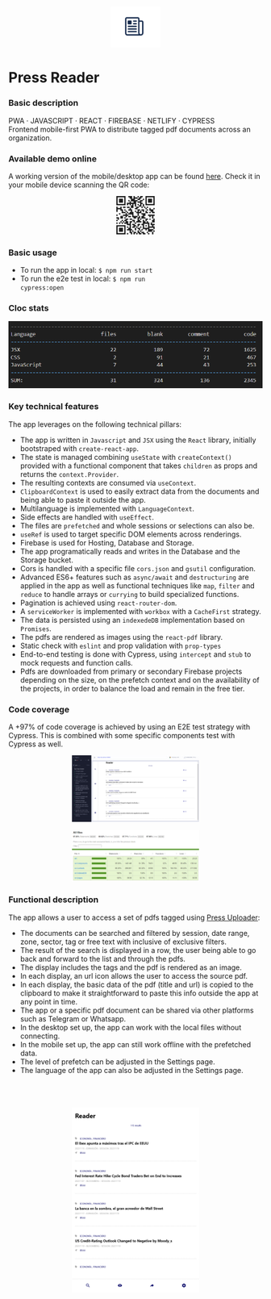 <p align="center">
<img src="https://github.com/c1b3rt00lk1t/press-reader-prototype/blob/demo/images/reader_icon.png?raw=true" width="20%" height="20%" >
</p>

# Press Reader

### Basic description

PWA · JAVASCRIPT · REACT · FIREBASE · NETLIFY · CYPRESS  
Frontend mobile-first PWA to distribute tagged pdf documents across an organization.

### Available demo online

A working version of the mobile/desktop app can be found <a href="https://press-reader-demo.web.app/" target="_blank">here</a>. Check it in your mobile device scanning the QR code:

<p align="center">
<img src="https://github.com/c1b3rt00lk1t/press-reader-prototype/blob/demo/images/qrcode_press_reader.png?raw=true" width="15%" height="15%" >
</p>

### Basic usage

- To run the app in local: <code>$ npm run start</code>
- To run the e2e test in local: <code>$ npm run cypress:open</code>

### Cloc stats

![cloc stats](https://github.com/c1b3rt00lk1t/press-reader-prototype/blob/demo/images/cloc_stats.png?raw=true)

### Key technical features

The app leverages on the following technical pillars:

- The app is written in <code>Javascript</code> and <code>JSX</code> using the <code>React</code> library, initially bootstraped with <code>create-react-app</code>.
- The state is managed combining <code>useState</code> with <code>createContext()</code> provided with a functional component that takes <code>children</code> as props and returns the <code>context.Provider</code>.
- The resulting contexts are consumed via <code>useContext</code>.
- <code>ClipboardContext</code> is used to easily extract data from the documents and being able to paste it outside the app.
- Multilanguage is implemented with <code>LanguageContext</code>.
- Side effects are handled with <code>useEffect</code>.
- The files are <code>prefetched</code> and whole sessions or selections can also be.
- <code>useRef</code> is used to target specific DOM elements across renderings.
- Firebase is used for Hosting, Database and Storage.
- The app programatically reads and writes in the Database and the Storage bucket.
- Cors is handled with a specific file <code>cors.json</code> and <code>gsutil</code> configuration.
- Advanced ES6+ features such as <code>async/await</code> and <code>destructuring</code> are applied in the app as well as functional techniques like <code>map</code>, <code>filter</code> and <code>reduce</code> to handle arrays or <code>currying</code> to build specialized functions.
- Pagination is achieved using <code>react-router-dom</code>.
- A <code>serviceWorker</code> is implemented with <code>workbox</code> with a <code>CacheFirst</code> strategy.
- The data is persisted using an <code>indexedeDB</code> implementation based on <code>Promises</code>.
- The pdfs are rendered as images using the <code>react-pdf</code> library.
- Static check with <code>eslint</code> and prop validation with <code>prop-types</code>
- End-to-end testing is done with Cypress, using <code>intercept</code> and <code>stub</code> to mock requests and function calls.
- Pdfs are downloaded from primary or secondary Firebase projects depending on the size, on the prefetch context and on the availability of the projects, in order to balance the load and remain in the free tier.

### Code coverage

A +97% of code coverage is achieved by using an E2E test strategy with Cypress. This is combined with some specific components test with Cypress as well.

<p align="center">
<img src="https://github.com/c1b3rt00lk1t/press-reader-prototype/blob/demo/images/specs_execution.png?raw=true" width="50%" >
</p>
<p align="center">
<img src="https://github.com/c1b3rt00lk1t/press-reader-prototype/blob/demo/images/current_code_coverage.png?raw=true" width="50%" >
</p>

### Functional description

The app allows a user to access a set of pdfs tagged using <a href="https://github.com/c1b3rt00lk1t/press-uploader-prototype/">Press Uploader</a>:

- The documents can be searched and filtered by session, date range, zone, sector, tag or free text with inclusive of exclusive filters.
- The result of the search is displayed in a row, the user being able to go back and forward to the list and through the pdfs.
- The display includes the tags and the pdf is rendered as an image.
- In each display, an url icon allows the user to access the source pdf.
- In each display, the basic data of the pdf (title and url) is copied to the clipboard to make it straightforward to paste this info outside the app at any point in time.
- The app or a specific pdf document can be shared via other platforms such as Telegram or Whatsapp.
- In the desktop set up, the app can work with the local files without connecting.
- In the mobile set up, the app can still work offline with the prefetched data.
- The level of prefetch can be adjusted in the Settings page.
- The language of the app can also be adjusted in the Settings page.
  <br></br>
  <br></br>

<p align="center">
<img src="https://github.com/c1b3rt00lk1t/press-reader-prototype/blob/demo/images/reader_flow.gif?raw=true" width="50%" >
</p>
